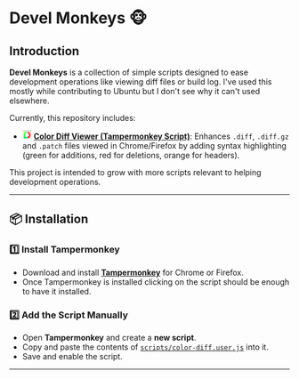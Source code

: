 # Devel Monkeys 🐵

## Introduction
**Devel Monkeys** is a collection of simple scripts designed to ease development operations like viewing diff files or build log.
I've used this mostly while contributing to Ubuntu but I don't see why it can't used elsewhere.

Currently, this repository includes:
- ![Color Diff Icon](icons/color-diff-icon-16x16.png) **[Color Diff Viewer (Tampermonkey Script)](https://raw.githubusercontent.com/mclemenceau/devel-monkeys/refs/heads/main/scripts/ColorDiff.js)**: Enhances `.diff`, `.diff.gz` and `.patch` files viewed in Chrome/Firefox by adding syntax highlighting (green for additions, red for deletions, orange for headers).

This project is intended to grow with more scripts relevant to helping development operations.

---

## 📦 Installation
### 1️⃣ Install Tampermonkey
- Download and install **[Tampermonkey](https://www.tampermonkey.net/)** for Chrome or Firefox.
- Once Tampermonkey is installed clicking on the script should be enough to have it installed.

### 2️⃣ Add the Script Manually
- Open **Tampermonkey** and create a **new script**.
- Copy and paste the contents of [`scripts/color-diff.user.js`](scripts/color-diff.user.js) into it.
- Save and enable the script.

---
